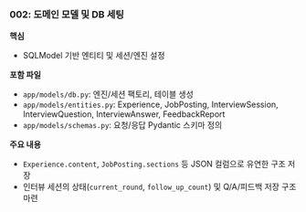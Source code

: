### 002: 도메인 모델 및 DB 세팅

**핵심**
- SQLModel 기반 엔티티 및 세션/엔진 설정

**포함 파일**
- `app/models/db.py`: 엔진/세션 팩토리, 테이블 생성
- `app/models/entities.py`: Experience, JobPosting, InterviewSession, InterviewQuestion, InterviewAnswer, FeedbackReport
- `app/models/schemas.py`: 요청/응답 Pydantic 스키마 정의

**주요 내용**
- `Experience.content`, `JobPosting.sections` 등 JSON 컬럼으로 유연한 구조 저장
- 인터뷰 세션의 상태(`current_round`, `follow_up_count`) 및 Q/A/피드백 저장 구조 마련

